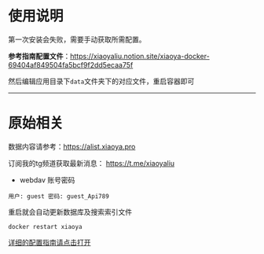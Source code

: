 # 使用说明

第一次安装会失败，需要手动获取所需配置。

**参考指南配置文件**：https://xiaoyaliu.notion.site/xiaoya-docker-69404af849504fa5bcf9f2dd5ecaa75f

然后编辑应用目录下`data`文件夹下的对应文件，重启容器即可

***
# 原始相关

数据内容请参考：https://alist.xiaoya.pro

订阅我的tg频道获取最新消息： https://t.me/xiaoyaliu

- webdav 账号密码
```
用户: guest 密码: guest_Api789
```
重启就会自动更新数据库及搜索索引文件

```
docker restart xiaoya
```

[详细的配置指南请点击打开](https://www.notion.so/xiaoyaliu/xiaoya-docker-69404af849504fa5bcf9f2dd5ecaa75f)